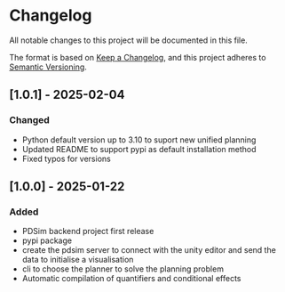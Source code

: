 # Changelog

All notable changes to this project will be documented in this file.

The format is based on [Keep a Changelog](https://keepachangelog.com/en/1.1.0/),
and this project adheres to [Semantic Versioning](https://semver.org/spec/v2.0.0.html).


## [1.0.1] - 2025-02-04

### Changed

- Python default version up to 3.10 to suport new unified planning
- Updated README to support pypi as default installation method
- Fixed typos for versions

## [1.0.0] - 2025-01-22

### Added

- PDSim backend project first release
- pypi package
- create the pdsim server to connect with the unity editor and send the data to initialise a visualisation
- cli to choose the planner to solve the planning problem
- Automatic compilation of quantifiers and conditional effects
